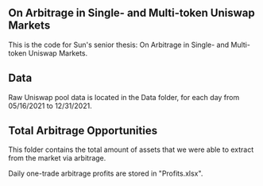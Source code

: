 ## On Arbitrage in Single- and Multi-token Uniswap Markets

This is the code for Sun's senior thesis: On Arbitrage in Single- and Multi-token Uniswap Markets.

## Data

Raw Uniswap pool data is located in the Data folder, for each day from 05/16/2021 to 12/31/2021.

## Total Arbitrage Opportunities

This folder contains the total amount of assets that we were able to extract from the market via arbitrage. 

Daily one-trade arbitrage profits are stored in "Profits.xlsx".
